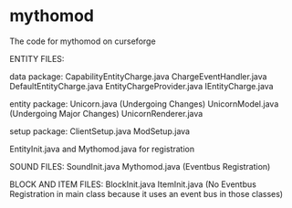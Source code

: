 # mythomod
The code for mythomod on curseforge

ENTITY FILES:

data package:
CapabilityEntityCharge.java
ChargeEventHandler.java
DefaultEntityCharge.java
EntityChargeProvider.java
IEntityCharge.java

entity package:
Unicorn.java (Undergoing Changes)
UnicornModel.java (Undergoing Major Changes)
UnicornRenderer.java

setup package:
ClientSetup.java
ModSetup.java

EntityInit.java and Mythomod.java for registration

SOUND FILES:
SoundInit.java
Mythomod.java (Eventbus Registration)

BLOCK AND ITEM FILES:
BlockInit.java
ItemInit.java (No Eventbus Registration in main class because it uses an event bus in those classes)
